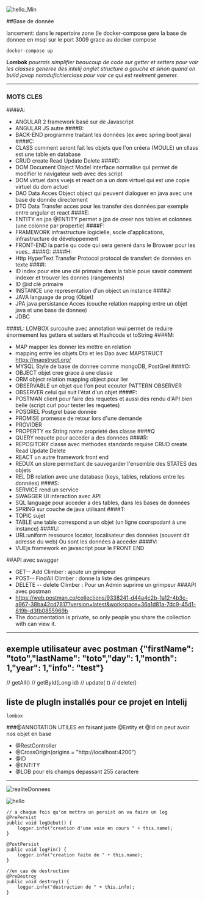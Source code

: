 ![hello_Min](https://user-images.githubusercontent.com/55358842/68070716-06946b80-fd72-11e9-94bb-4e06b9f30141.jpg)

##Base de donnée 

lancement: dans le repertoire zone (le docker-compose gere la base de donnee en msql sur le  port 3009 grace au docker compose 
<pre><code>docker-compose up</code></pre>
**Lombok** 
*pourrais simplifier beaucoup de code sur getter et setters pour voir les classes generee des intelij onglet structure a gauche et sinon quand on build javap nomdufichierclass pour voir ce qui est reelment generer.*

-----------------
### MOTS CLES
####A:
* ANGULAR 2 framework basé sur de Javascript
* ANGULAR JS autre 
####B:
* BACK-END programme traitant les données (ex avec spring boot java)
####C:
* CLASS comment seront fait les objets que l'on créera (MOULE) un cllass est une table en database
* CRUD create Read Update Delete
####D:
* DOM Document Object Model interface normalise qui permet de modifier le navigateur web avec des script
* DOM virtuel dans vuejs et react on a un dom virtuel qui est une copie virtuel du dom actuel
* DAO Data Acces Object  object qui peuvent dialoguer en java avec une base de donnée directement
* DTO Data Transfer acces  pour les transfer des données par exemple entre angular et react
####E:
* ENTITY en jpa @ENTITY permet a jpa de creer nos tables et colonnes (une colonne par propertie)
####F:
* FRAMEWORK infrastructure logicielle, socle d'applications, infrastructure de développement
* FRONT-END la partie qu code qui sera generé dans le Browser pour les vues..
####G:
####H:
* Http HyperText Transfer Protocol  protocol de transfert de données en texte
####I:
* ID index pour etre une clé primaire dans la table poue savoir comment indexer et trouver les donnes (rangements)
* ID @id clé primaire
* INSTANCE une representation d'un object un instance
####J:
* JAVA  language de prog (Objet)
* JPA java persistance Acces  (couche relation mapping entre un objet java et une base de donnee)
* JDBC

####L:
LOMBOX surcouhe avec annotation wui permet de reduire énormement les getters et setters et Hashcode et toString
####M:
* MAP mapper les donner les mettre en relation
* mapping entre les objets Dto et les Dao avec MAPSTRUCT https://mapstruct.org/
* MYSQL Style de base de donnee comme mongoDB, PostGrel
####O:
* OBJECT objet cree grace à une classe 
* ORM object relation mapping object pour lier 
* OBSERVABLE un objet que l'on peut ecouter  PATTERN OBSERVER
* OBSERVER celui qui suit l'état d'un objet
####P:
* POSTMAN client pour faire des requetes et aussi des rendu d'API bien belle (script curl pour tester les requetes)
* POSGREL Postgrel base donnée
* PROMISE promesse de retour lors d'une demande
* PROVIDER
* PROPERTY ex String name  proprieté des classe
####Q
* QUERY requete pour acceder a des données
####R:
* REPOSITORY classe avec methodes standards requise CRUD create Read Update Delete
* REACT un autre framework front end
* REDUX un store permettant de sauvegarder l'ensemble des STATES des objets
* REL DB relation avec une database (keys, tables, relations entre les données)
####S:
* SERVICE rend un service
* SWAGGER UI interaction avec API
* SQL language pour acceder a des tables, dans les bases de données
* SPRING sur couche de java utilisant
####T:
* TOPIC sujet
* TABLE une table correspond a un objet (un ligne coorspodant à une instance)
####U:
* URL:uniform ressource locator, localisateur des données (souvent dit adresse du web) Ou sont les données à acceder
####V:
* VUEjs framework en javascript pour le FRONT END

##API avec swagger 
*    GET-- Add Climber : ajoute un grimpeur
*    POST-- FindAll Climber : donne la liste des grimpeurs
*    DELETE -- delete Climber : Pour un Admin suprime un grimpeur
###API avec postman
* https://web.postman.co/collections/9338241-d44a4c2b-1a12-4b3c-a967-38ba42cd7817?version=latest&workspace=36a1d81a-7dc9-45d1-819b-d3fb0855969b   
* The documentation is private, so only people you share the collection with can view it.
-----------------
exemple utilisateur avec postman
{"firstName": "toto","lastName": "toto","day": 1,"month": 1,"year": 1,"info": "test"}
-----------------
// getAll<t>()
// get<T>ById(Long id)
// update<T>(<t> t)
// delete<T>()

## liste de plugIn installés pour ce projet en Intelij
    lombox

###@ANNOTATION UTILES 
en faisant juste @Entity et @Id on peut avoir nos objet en base

* @RestController
* @CrossOrigin(origins = "http://localhost:4200")
* @ID
* @ENTITY
* @LOB   pour els champs depassant 255 caractere 
---------------------
![realiteDonnees](https://user-images.githubusercontent.com/55358842/68078285-46d80600-fdd3-11e9-886d-483cebd003ee.png)

![hello](https://user-images.githubusercontent.com/55358842/68070665-66d6dd80-fd71-11e9-92b9-22d91cd29f4b.jpg)


    // a chaque fois qu'on mettra un persist on va faire un log
    @PrePersist
    public void logDebut() {
        logger.info("creation d'une voie en cours " + this.name);
    }

    @PostPersist
    public void logFin() {
        logger.info("creation faite de " + this.name);
    }

    //en cas de destruction
    @PreDestroy
    public void destroy() {
        logger.info("destruction de " + this.info);
    }
